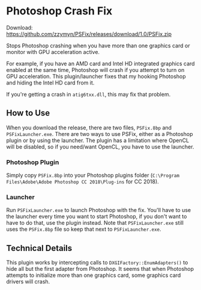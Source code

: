 # Photoshop Crash Fix

Download: https://github.com/zzymyn/PSFix/releases/download/1.0/PSFix.zip

Stops Photoshop crashing when you have more than one graphics card or monitor with GPU acceleration active.

For example, if you have an AMD card and Intel HD integrated graphics card enabled at the same time, Photoshop will crash if you attempt to turn on GPU acceleration. This plugin/launcher fixes that my hooking Photoshop and hiding the Intel HD card from it.

If you're getting a crash in `atig6txx.dll`, this may fix that problem.

## How to Use

When you download the release, there are two files, `PSFix.8bp` and `PSFixLauncher.exe`. There are two ways to use PSFix, either as a Photoshop plugin or by using the launcher. The plugin has a limitation where OpenCL will be disabled, so if you need/want OpenCL, you have to use the launcher.

### Photoshop Plugin

Simply copy `PSFix.8bp` into your Photoshop plugins folder (`C:\Program Files\Adobe\Adobe Photoshop CC 2018\Plug-ins` for CC 2018).

### Launcher

Run `PSFixLauncher.exe` to launch Photoshop with the fix. You'll have to use the launcher every time you want to start Photoshop, if you don't want to have to do that, use the plugin instead. Note that `PSFixLauncher.exe` still uses the `PSFix.8bp` file so keep that next to `PSFixLauncher.exe`.

## Technical Details

This plugin works by intercepting calls to `DXGIFactory::EnumAdapters()` to hide all but the first adapter from Photoshop. It seems that when Photoshop attempts to initialize more than one graphics card, some graphics card drivers will crash.
